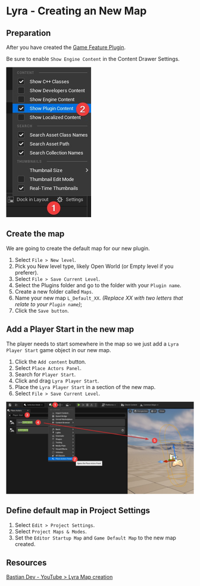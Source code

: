 # Lyra - Creating an New Map

## Preparation

After you have created the [Game Feature Plugin](/lyra/game-feature-plugin).

Be sure to enable `Show Engine Content` in the Content Drawer Settings.

![Show Plugin Content in Content Drawer Settings](lyra-images/show-plugin-content.jpg)

## Create the map

We are going to create the default map for our new plugin.

1. Select `File > New level`.
2. Pick you New level type, likely Open World (or Empty level if you preferer).
3. Select `File > Save Current Level`.
4. Select the Plugins folder and go to the folder with your `Plugin name`.
5. Create a new folder called `Maps`.
6. Name your new map `L_Default_XX`. *(Replace XX with two letters that relate to your `Plugin name`)*;
7. Click the `Save button`.

## Add a Player Start in the new map

The player needs to start somewhere in the map so we just add a `Lyra Player Start` game object in our new map.

1. Click the `Add content` button.
2. Select `Place Actors Panel`.
3. Search for `Player Start`.
4. Click and drag `Lyra Player Start`.
5. Place the `Lyra Player Start` in a section of the new map.
6. Select `File > Save Current Level`.

![Add a Lyra Player Start](lyra-images/add-lyra-player-start.jpg)

## Define default map in Project Settings

1. Select `Edit > Project Settings`.
2. Select `Project Maps & Modes`.
3. Set the `Editor Startup Map` and `Game Default Map` to the new map created.

## Resources

[Bastian Dev - YouTube > Lyra Map creation](https://youtu.be/hO8OWLWLD6o?si=Z_qkSje1nfb1ndEW&t=151s)
